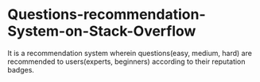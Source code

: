 # Questions-recommendation-System-on-Stack-Overflow
It is a recommendation system wherein questions(easy, medium, hard) are recommended to users(experts, beginners) according to their reputation badges.
